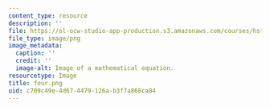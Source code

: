 ```yaml
---
content_type: resource
description: ''
file: https://ol-ocw-studio-app-production.s3.amazonaws.com/courses/hst-950j-biomedical-computing-fall-2010/c709c49e4d674479126ab3f7a868ca84_four.png
file_type: image/png
image_metadata:
  caption: ''
  credit: ''
  image-alt: Image of a mathematical equation.
resourcetype: Image
title: four.png
uid: c709c49e-4d67-4479-126a-b3f7a868ca84
---
```

